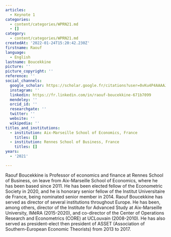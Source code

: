 ```yaml
---
articles:
  - Keynote 1
categories:
  - content/categories/WPRN21.md
  - []
category:
  - content/categories/WPRN21.md
createdAt: '2022-01-24T15:20:42.230Z'
firstname: Raouf
language:
  - English
lastname: Boucekkine
picture: ''
picture_copyright: ''
reference: ''
social_channels:
  google_scholar: https://scholar.google.fr/citations?user=0vKu4P4AAAAJ&hl=fr
  instagram: ''
  linkedin: https://fr.linkedin.com/in/raouf-boucekkine-671b7099
  mendeley: ''
  orcid_id: ''
  researchgate: ''
  twitter: ''
  website: ''
  wikipedia: ''
titles_and_institutions:
  - institution: Aix-Marseille School of Economics, France
    titles: []
  - institution: Rennes School of Business, France
    titles: []
years:
  - '2021'

---
```

Raouf Boucekkine is Professor of economics and finance at Rennes School of Business, on leave from Aix-Marseille School of Economics, where he has been based since 2011. He has been elected fellow of the Econometric Society in 2020, and he is honorary senior fellow of the Institut Universitaire de France, being nominated senior member in 2014. Raouf Boucekkine has served as director of several institutions throughout Europe. He has been, among others, director of the Institute for Advanced Study at Aix-Marseille University, IMéRA (2015-2020), and co-director of the Center of Operations Research and Econometrics (CORE) at UCLouvain (2008-2010). He has also served as president-elect then president of ASSET (Association of Southern-European Economic Theorists) from 2013 to 2017.